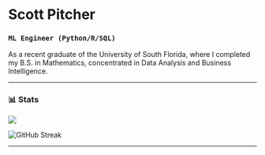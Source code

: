# Scott Pitcher #
### **`ML Engineer (Python/R/SQL)`** ###

As a recent graduate of the University of South Florida, where I completed my B.S. in Mathematics, concentrated in Data Analysis and Business Intelligence.

---
### 📊 Stats

<a href ="https://github.com/scottpitcher"> <img src = "https://github-readme-stats.vercel.app/api?username=scottpitcher&show_icons=true&theme=vue-dark"> </a>

![GitHub Streak](https://streak-stats.demolab.com?user=scottpitcher&theme=nordfox&border_radius=0)

---
#

